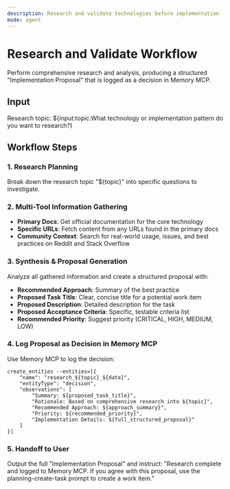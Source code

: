 ```yaml
---
description: Research and validate technologies before implementation
mode: agent
---
```


# Research and Validate Workflow

Perform comprehensive research and analysis, producing a structured "Implementation Proposal" that is logged as a decision in Memory MCP.

## Input

Research topic: ${input:topic:What technology or implementation pattern do you want to research?}

## Workflow Steps

### 1. Research Planning

Break down the research topic "${topic}" into specific questions to investigate.

### 2. Multi-Tool Information Gathering

- **Primary Docs**: Get official documentation for the core technology
- **Specific URLs**: Fetch content from any URLs found in the primary docs
- **Community Context**: Search for real-world usage, issues, and best practices on Reddit and Stack Overflow

### 3. Synthesis & Proposal Generation

Analyze all gathered information and create a structured proposal with:

- **Recommended Approach**: Summary of the best practice
- **Proposed Task Title**: Clear, concise title for a potential work item
- **Proposed Description**: Detailed description for the task
- **Proposed Acceptance Criteria**: Specific, testable criteria list
- **Recommended Priority**: Suggest priority (CRITICAL, HIGH, MEDIUM, LOW)

### 4. Log Proposal as Decision in Memory MCP

Use Memory MCP to log the decision:

```
create_entities --entities=[{
    "name": "research_${topic}_${date}",
    "entityType": "decision",
    "observations": [
        "Summary: ${proposed_task_title}",
        "Rationale: Based on comprehensive research into ${topic}",
        "Recommended Approach: ${approach_summary}",
        "Priority: ${recommended_priority}",
        "Implementation Details: ${full_structured_proposal}"
    ]
}]
```

### 5. Handoff to User

Output the full "Implementation Proposal" and instruct: "Research complete and logged to Memory MCP. If you agree with this proposal, use the planning-create-task prompt to create a work item."
